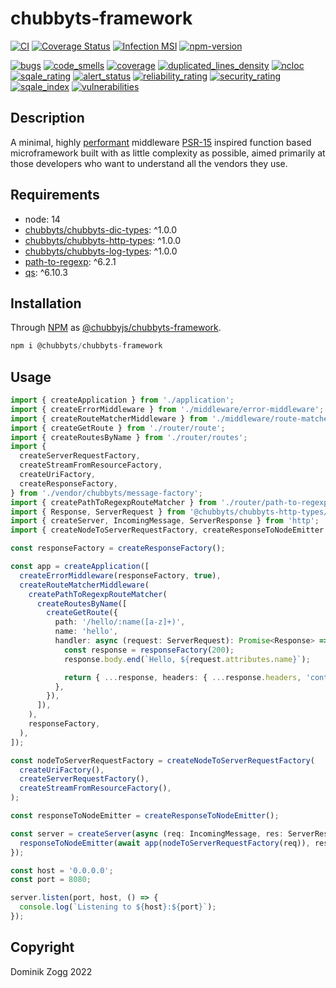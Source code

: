 # chubbyts-framework

[![CI](https://github.com/chubbyts/chubbyts-framework/workflows/CI/badge.svg?branch=master)](https://github.com/chubbyts/chubbyts-framework/actions?query=workflow%3ACI)
[![Coverage Status](https://coveralls.io/repos/github/chubbyts/chubbyts-framework/badge.svg?branch=master)](https://coveralls.io/github/chubbyts/chubbyts-framework?branch=master)
[![Infection MSI](https://badge.stryker-mutator.io/github.com/chubbyts/chubbyts-framework/master)](https://dashboard.stryker-mutator.io/reports/github.com/chubbyts/chubbyts-framework/master)
[![npm-version](https://img.shields.io/npm/v/@chubbyts/chubbyts-framework.svg)](https://www.npmjs.com/package/@chubbyts/chubbyts-framework)

[![bugs](https://sonarcloud.io/api/project_badges/measure?project=chubbyts_chubbyts-framework&metric=bugs)](https://sonarcloud.io/dashboard?id=chubbyts_chubbyts-framework)
[![code_smells](https://sonarcloud.io/api/project_badges/measure?project=chubbyts_chubbyts-framework&metric=code_smells)](https://sonarcloud.io/dashboard?id=chubbyts_chubbyts-framework)
[![coverage](https://sonarcloud.io/api/project_badges/measure?project=chubbyts_chubbyts-framework&metric=coverage)](https://sonarcloud.io/dashboard?id=chubbyts_chubbyts-framework)
[![duplicated_lines_density](https://sonarcloud.io/api/project_badges/measure?project=chubbyts_chubbyts-framework&metric=duplicated_lines_density)](https://sonarcloud.io/dashboard?id=chubbyts_chubbyts-framework)
[![ncloc](https://sonarcloud.io/api/project_badges/measure?project=chubbyts_chubbyts-framework&metric=ncloc)](https://sonarcloud.io/dashboard?id=chubbyts_chubbyts-framework)
[![sqale_rating](https://sonarcloud.io/api/project_badges/measure?project=chubbyts_chubbyts-framework&metric=sqale_rating)](https://sonarcloud.io/dashboard?id=chubbyts_chubbyts-framework)
[![alert_status](https://sonarcloud.io/api/project_badges/measure?project=chubbyts_chubbyts-framework&metric=alert_status)](https://sonarcloud.io/dashboard?id=chubbyts_chubbyts-framework)
[![reliability_rating](https://sonarcloud.io/api/project_badges/measure?project=chubbyts_chubbyts-framework&metric=reliability_rating)](https://sonarcloud.io/dashboard?id=chubbyts_chubbyts-framework)
[![security_rating](https://sonarcloud.io/api/project_badges/measure?project=chubbyts_chubbyts-framework&metric=security_rating)](https://sonarcloud.io/dashboard?id=chubbyts_chubbyts-framework)
[![sqale_index](https://sonarcloud.io/api/project_badges/measure?project=chubbyts_chubbyts-framework&metric=sqale_index)](https://sonarcloud.io/dashboard?id=chubbyts_chubbyts-framework)
[![vulnerabilities](https://sonarcloud.io/api/project_badges/measure?project=chubbyts_chubbyts-framework&metric=vulnerabilities)](https://sonarcloud.io/dashboard?id=chubbyts_chubbyts-framework)

## Description

A minimal, highly [performant][2] middleware [PSR-15][3] inspired function based microframework built with as little complexity as possible, aimed primarily at those developers who want to understand all the vendors they use.

## Requirements

 * node: 14
 * [chubbyts/chubbyts-dic-types][4]: ^1.0.0
 * [chubbyts/chubbyts-http-types][5]: ^1.0.0
 * [chubbyts/chubbyts-log-types][6]: ^1.0.0
 * [path-to-regexp][7]: ^6.2.1
 * [qs][8]: ^6.10.3

## Installation

Through [NPM](https://www.npmjs.com) as [@chubbyjs/chubbyts-framework][1].

```ts
npm i @chubbyts/chubbyts-framework
```

## Usage

```ts
import { createApplication } from './application';
import { createErrorMiddleware } from './middleware/error-middleware';
import { createRouteMatcherMiddleware } from './middleware/route-matcher-middleware';
import { createGetRoute } from './router/route';
import { createRoutesByName } from './router/routes';
import {
  createServerRequestFactory,
  createStreamFromResourceFactory,
  createUriFactory,
  createResponseFactory,
} from './vendor/chubbyts/message-factory';
import { createPathToRegexpRouteMatcher } from './router/path-to-regexp-router';
import { Response, ServerRequest } from '@chubbyts/chubbyts-http-types/dist/message';
import { createServer, IncomingMessage, ServerResponse } from 'http';
import { createNodeToServerRequestFactory, createResponseToNodeEmitter } from './server/node-http';

const responseFactory = createResponseFactory();

const app = createApplication([
  createErrorMiddleware(responseFactory, true),
  createRouteMatcherMiddleware(
    createPathToRegexpRouteMatcher(
      createRoutesByName([
        createGetRoute({
          path: '/hello/:name([a-z]+)',
          name: 'hello',
          handler: async (request: ServerRequest): Promise<Response> => {
            const response = responseFactory(200);
            response.body.end(`Hello, ${request.attributes.name}`);

            return { ...response, headers: { ...response.headers, 'content-type': ['text/html'] } };
          },
        }),
      ]),
    ),
    responseFactory,
  ),
]);

const nodeToServerRequestFactory = createNodeToServerRequestFactory(
  createUriFactory(),
  createServerRequestFactory(),
  createStreamFromResourceFactory(),
);

const responseToNodeEmitter = createResponseToNodeEmitter();

const server = createServer(async (req: IncomingMessage, res: ServerResponse) => {
  responseToNodeEmitter(await app(nodeToServerRequestFactory(req)), res);
});

const host = '0.0.0.0';
const port = 8080;

server.listen(port, host, () => {
  console.log(`Listening to ${host}:${port}`);
});
```

## Copyright

Dominik Zogg 2022

[1]: https://www.npmjs.com/package/@chubbyts/chubbyts-framework
[2]: https://web-frameworks-benchmark.netlify.app/result
[3]: https://www.php-fig.org/psr/psr-15
[4]: https://www.npmjs.com/package/@chubbyts/chubbyts-dic-types
[5]: https://www.npmjs.com/package/@chubbyts/chubbyts-http-types
[6]: https://www.npmjs.com/package/@chubbyts/chubbyts-log-types
[7]: https://www.npmjs.com/package/path-to-regexp
[8]: https://www.npmjs.com/package/qs

